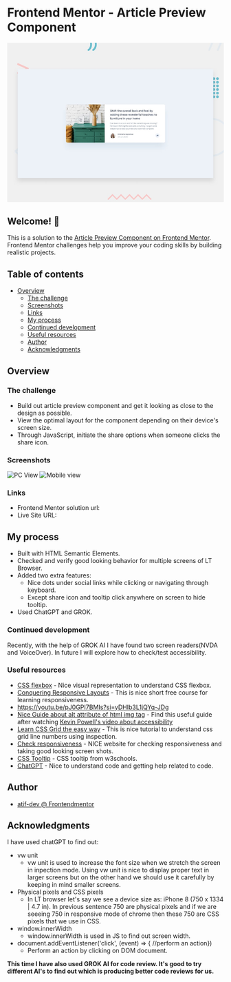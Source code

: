 # Frontend Mentor - Article Preview Component

![Design preview for the Article Preview Component coding challenge](./design/desktop-preview.jpg)


## Welcome! 👋

This is a solution to the [Article Preview Component on Frontend Mentor](https://www.frontendmentor.io/challenges/article-preview-component-dYBN_pYFT). Frontend Mentor challenges help you improve your coding skills by building realistic projects.

## Table of contents

- [Overview](#overview)
  - [The challenge](#the-challenge)
  - [Screenshots](#screenshots)
  - [Links](#links)
  - [My process](#my-process)
  - [Continued development](#continued-development)
  - [Useful resources](#useful-resources)
  - [Author](#author)
  - [Acknowledgments](#acknowledgments)

## Overview

### The challenge

- Build out article preview component and get it looking as close to the design as possible.
- View the optimal layout for the component depending on their device's screen size.
- Through JavaScript, initiate the share options when someone clicks the share icon.

### Screenshots

![PC View]()
![Mobile view]()

### Links

- Frontend Mentor solution url:  
- Live Site URL:

## My process

  - Built with HTML Semantic Elements.
  - Checked and verify good looking behavior for multiple screens of LT Browser.
  - Added two extra features:
    - Nice dots under social links while clicking or navigating through keyboard.
    - Except share icon and tooltip click anywhere on screen to hide tooltip.
  - Used ChatGPT and GROK.
    
### Continued development

  Recently, with the help of GROK AI I have found two screen readers(NVDA and VoiceOver). In future I will explore how to check/test accessibility. 

### Useful resources

- [CSS flexbox](https://css-tricks.com/snippets/css/a-guide-to-flexbox/) - Nice visual representation to understand CSS flexbox. 
- [Conquering Responsive Layouts](https://courses.kevinpowell.co/conquering-responsive-layouts) - This is nice short free course for learning responsiveness.
- https://youtu.be/pJ0GPI7BMIs?si=yDHIb3L1jQYq-JDg
- [Nice Guide about alt attribute of html img tag](https://axesslab.com/alt-texts/) - Find this useful guide after watching [Kevin Powell's video about accessibility](https://youtu.be/pJ0GPI7BMIs?si=hjscnii9942umsjT)
- [Learn CSS Grid the easy way](https://youtu.be/rg7Fvvl3taU?si=OeJGCoDQq0sy_FRK) - This is nice tutorial to understand css grid line numbers using inspection. 
- [Check responsiveness](https://www.lambdatest.com/mobile-view-website) - NICE website for checking responsiveness and taking good looking screen shots.
- [CSS Tooltip](https://www.w3schools.com/css/tryit.asp?filename=trycss_tooltip_arrow_bottom) - CSS tooltip from w3schools.
- [ChatGPT](https://chat.openai.com/) - Nice to understand code and getting help related to code.


## Author

- [atif-dev @ Frontendmentor](https://www.frontendmentor.io/profile/atif-dev)

## Acknowledgments

I have used chatGPT to find out:
 - vw unit
   - vw unit is used to increase the font size when we stretch the screen in inpection mode. Using vw unit is nice to display proper text in larger screens but on the other hand we should use it carefully by keeping in mind smaller screens. 
 - Physical pixels and CSS pixels
   - In LT browser let's say we see a device size as: iPhone 8 (750 x 1334 | 4.7 in). In previous sentence 750 are physical pixels and if we are seeeing 750 in responsive mode of chrome then these 750 are CSS pixels that we use in CSS. 
 - window.innerWidth
   - window.innerWidth is used in JS to find out screen width. 
 - document.addEventListener('click', (event) => { //perform an action})
   - Perform an action by clicking on DOM document.
 
**This time I have also used GROK AI for code review. It's good to try different AI's to find out which is producing better code reviews for us.** 
